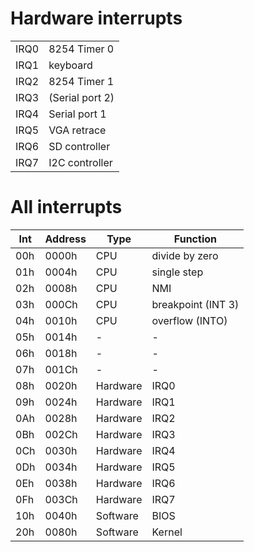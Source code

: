 # Hardware interrupts 

| | |
| --- | --- |
| IRQ0 | 8254 Timer 0 |
| IRQ1 | keyboard |
| IRQ2 | 8254 Timer 1 |
| IRQ3 | (Serial port 2) |
| IRQ4 | Serial port 1 |
| IRQ5 | VGA retrace |
| IRQ6 | SD controller |
| IRQ7 | I2C controller |

# All interrupts
| Int | Address | Type | Function |
| --- | --- | --- | --- |
| 00h | 0000h | CPU | divide by zero |
| 01h | 0004h | CPU | single step |
| 02h | 0008h | CPU | NMI |
| 03h | 000Ch | CPU | breakpoint (INT 3) |
| 04h | 0010h | CPU | overflow (INTO) |
| 05h | 0014h | - | - |
| 06h | 0018h | - | - |
| 07h | 001Ch | - | - |
| 08h | 0020h | Hardware | IRQ0 |
| 09h | 0024h | Hardware | IRQ1 |
| 0Ah | 0028h | Hardware | IRQ2 |
| 0Bh | 002Ch | Hardware | IRQ3 |
| 0Ch | 0030h | Hardware | IRQ4 |
| 0Dh | 0034h | Hardware | IRQ5 |
| 0Eh | 0038h | Hardware | IRQ6 |
| 0Fh | 003Ch | Hardware | IRQ7 |
| 10h | 0040h | Software | BIOS |
| 20h | 0080h | Software | Kernel |